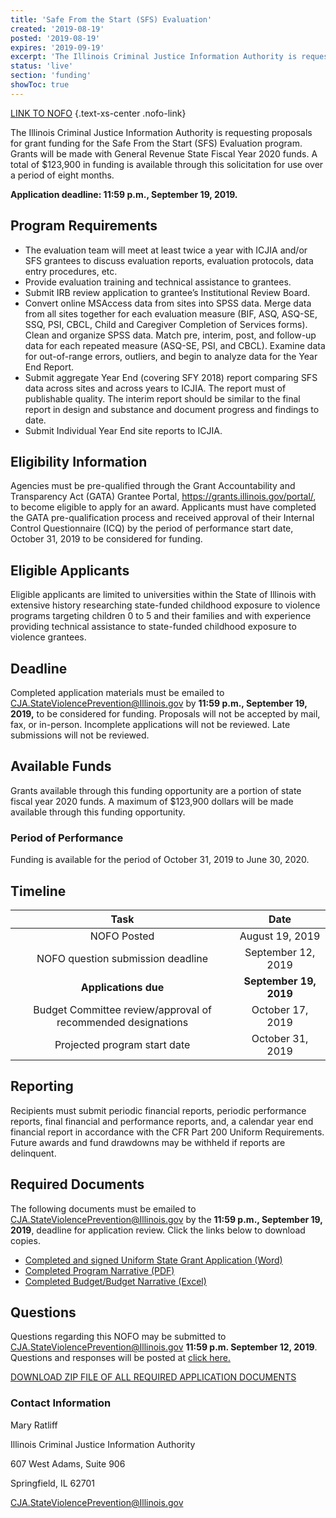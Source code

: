 ```yaml
---
title: 'Safe From the Start (SFS) Evaluation'
created: '2019-08-19'
posted: '2019-08-19'
expires: '2019-09-19'
excerpt: 'The Illinois Criminal Justice Information Authority is requesting proposals for grant funding for the Safe From the Start (SFS) Evaluation program. Grants will be made with General Revenue State Fiscal Year 2020 funds. A total of $123,900 in funding is available through this solicitation for use over a period of eight months. '
status: 'live'
section: 'funding'
showToc: true
---
```


[LINK TO NOFO](SFSEFY20NOFO.pdf) {.text-xs-center .nofo-link}

The Illinois Criminal Justice Information Authority is requesting proposals for grant funding for the Safe From the Start (SFS) Evaluation program. Grants will be made with General Revenue State Fiscal Year 2020 funds. A total of $123,900 in funding is available through this solicitation for use over a period of eight months.

**Application deadline: 11:59 p.m., September 19, 2019.**

## Program Requirements

- The evaluation team will meet at least twice a year with ICJIA and/or SFS grantees to discuss evaluation reports, evaluation protocols, data entry procedures, etc.
- Provide evaluation training and technical assistance to grantees.
- Submit IRB review application to grantee’s Institutional Review Board.
- Convert online MSAccess data from sites into SPSS data. Merge data from all sites together for each evaluation measure (BIF, ASQ, ASQ-SE, SSQ, PSI, CBCL, Child and Caregiver Completion of Services forms). Clean and organize SPSS data. Match pre, interim, post, and follow-up data for each repeated measure (ASQ-SE, PSI, and CBCL). Examine data for out-of-range errors, outliers, and begin to analyze data for the Year End Report.
- Submit aggregate Year End (covering SFY 2018) report comparing SFS data across sites and across years to ICJIA. The report must of publishable quality. The interim report should be similar to the final report in design and substance and document progress and findings to date.
- Submit Individual Year End site reports to ICJIA.

## Eligibility Information

Agencies must be pre-qualified through the Grant Accountability and Transparency Act (GATA) Grantee Portal, https://grants.illinois.gov/portal/, to become eligible to apply for an award. Applicants must have completed the GATA pre-qualification process and received approval of their Internal Control Questionnaire (ICQ) by the period of performance start date, October 31, 2019 to be considered for funding.

## Eligible Applicants

Eligible applicants are limited to universities within the State of Illinois with extensive history researching state-funded childhood exposure to violence programs targeting children 0 to 5 and their families and with experience providing technical assistance to state-funded childhood exposure to violence grantees.

## Deadline

Completed application materials must be emailed to CJA.StateViolencePrevention@Illinois.gov by **11:59 p.m., September 19, 2019,** to be considered for funding. Proposals will not be accepted by mail, fax, or in-person. Incomplete applications will not be reviewed. Late submissions will not be reviewed.

## Available Funds

Grants available through this funding opportunity are a portion of state fiscal year 2020 funds. A maximum of $123,900 dollars will be made available through this funding opportunity.

### Period of Performance

Funding is available for the period of October 31, 2019 to June 30, 2020.

## Timeline

|                             Task                             |          Date          |
| :----------------------------------------------------------: | :--------------------: |
|                         NOFO Posted                          |    August 19, 2019     |
|              NOFO question submission deadline               |   September 12, 2019   |
|                     **Applications due**                     | **September 19, 2019** |
| Budget Committee review/approval of recommended designations |    October 17, 2019    |
|                 Projected program start date                 |    October 31, 2019    |

## Reporting

Recipients must submit periodic financial reports, periodic performance reports, final financial and performance reports, and, a calendar year end financial report in accordance with the CFR Part 200 Uniform Requirements. Future awards and fund drawdowns may be withheld if reports are delinquent.

## Required Documents

The following documents must be emailed to CJA.StateViolencePrevention@Illinois.gov by the **11:59 p.m., September 19, 2019**, deadline for application review. Click the links below to download copies.

- [Completed and signed Uniform State Grant Application (Word)](SFSEVALAPPLICATION.docx)
- [Completed Program Narrative (PDF)](SFSEVALNARRATIVE.docx)
- [Completed Budget/Budget Narrative (Excel)](SFSEVAL.BUDGET.xlsx)

## Questions

Questions regarding this NOFO may be submitted to CJA.StateViolencePrevention@Illinois.gov **11:59 p.m. September 12, 2019**. Questions and responses will be posted at [click here.](SFSEVALFY20RESPONSEtoAPPLICANTQuestions.doc)

[DOWNLOAD ZIP FILE OF ALL REQUIRED APPLICATION DOCUMENTS](SFSEVALFY20ZIP.zip)

### Contact Information

Mary Ratliff

Illinois Criminal Justice Information Authority

607 West Adams, Suite 906

Springfield, IL 62701

CJA.StateViolencePrevention@Illinois.gov
